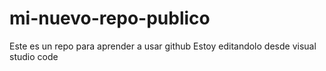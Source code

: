 # mi-nuevo-repo-publico

Este es un repo para aprender a usar github
Estoy editandolo desde visual studio code
